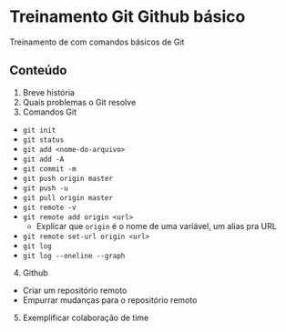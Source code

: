 # Treinamento Git Github básico
Treinamento de com comandos básicos de Git

## Conteúdo
1. Breve história
2. Quais problemas o Git resolve 
3. Comandos Git

  - `git init`
  - `git status`
  - `git add <nome-do-arquivo>`
  - `git add -A`
  - `git commit -m `
  - `git push origin master`
  - `git push -u`
  - `git pull origin master`
  - `git remote -v`
  - `git remote add origin <url>`
    - Explicar que `origin` é o nome de uma variável, um alias pra URL
  - `git remote set-url origin <url>`
  - `git log`
  - `git log --oneline --graph`
4. Github

  - Criar um repositório remoto
  - Empurrar mudanças para o repositório remoto
5. Exemplificar colaboração de time
